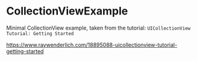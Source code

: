 # CollectionViewExample


Minimal CollectionView example, taken from the tutorial:
`UICollectionView Tutorial: Getting Started`


https://www.raywenderlich.com/18895088-uicollectionview-tutorial-getting-started

